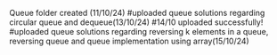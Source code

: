Queue folder created (11/10/24)
#uploaded queue solutions regarding circular queue and dequeue(13/10/24)
#14/10 uploaded successfully!
#uploaded queue solutions regarding reversing k elements in a queue, reversing queue and queue implementation using array(15/10/24)

